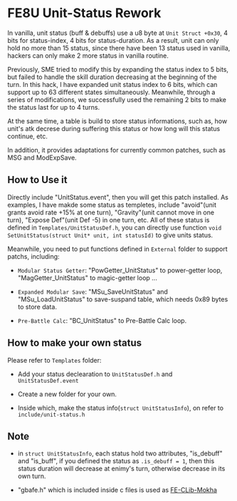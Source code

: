 # FE8U Unit-Status Rework

In vanilla, unit status (buff & debuffs) use a u8 byte at `Unit Struct +0x30`, 4 bits for status-index, 4 bits for status-duration. As a result, unit can only hold no more than 15 status, since there have been 13 status used in vanilla, hackers can only make 2 more status in vanilla routine.

Previously, SME tried to modify this by expanding the status index to 5 bits, but failed to handle the skill duration decreasing at the beginning of the turn. In this hack, I have expanded unit status index to 6 bits, which can support up to 63 different states simultaneously. Meanwhile, through a series of modifications, we successfully used the remaining 2 bits to make the status last for up to 4 turns.

At the same time, a table is build to store status informations, such as, how unit's atk decrese during suffering this status or how long will this status continue, etc.

In addition, it provides adaptations for currently common patches, such as MSG and ModExpSave.


## How to Use it

Directly include "UnitStatus.event", then you will get this patch installed. As examples, I have makde some status as templetes, include "avoid"(unit grants avoid rate +15% at one turn), "Gravity"(unit cannot move in one turn), "Expose Def"(unit Def -5) in one turn, etc. All of these status is defined in `Templates/UnitStatusDef.h`, you can directly use function `void SetUnitStatus(struct Unit* unit, int statusId)` to give units status.

Meanwhile, you need to put functions defined in `External` folder to support patchs, including:

- `Modular Status Getter`: "PowGetter_UnitStatus" to power-getter loop, "MagGetter_UnitStatus" to magic-getter loop ...

- `Expanded Modular Save`: "MSu_SaveUnitStatus" and "MSu_LoadUnitStatus" to save-suspand table, which needs 0x89 bytes to store data.

- `Pre-Battle Calc`: "BC_UnitStatus" to Pre-Battle Calc loop.

## How to make your own status

Please refer to `Templates` folder:

- Add your status declearation to `UnitStatusDef.h` and `UnitStatusDef.event`

- Create a new folder for your own.

- Inside which, make the status info(`struct UnitStatusInfo`), on refer to `include/unit-status.h`


## Note

- in `struct UnitStatusInfo`, each status hold two attributes, "is_debuff" and "is_buff", if you defined the status as `.is_debuff = 1`, then this status duration will decrease at enimy's turn, otherwise decrease in its own turn.

- "gbafe.h" which is included inside c files is used as [FE-CLib-Mokha](https://github.com/MokhaLeee/FE-CLib-Mokha)